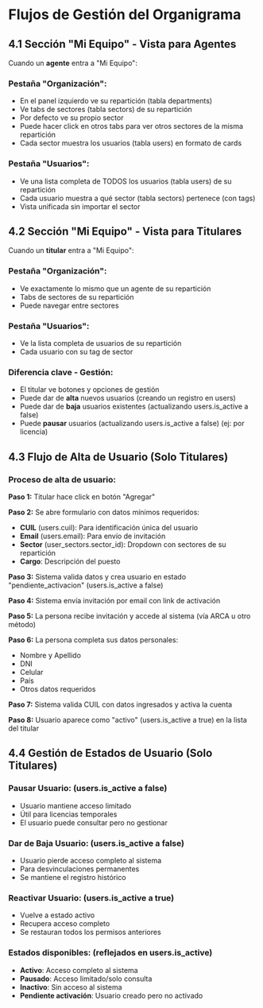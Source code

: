 # Flujos de Gestión del Organigrama

## 4.1 Sección "Mi Equipo" - Vista para Agentes

<!-- [IMAGEN PANTALLA - Vista Agente Mi Equipo] -->

Cuando un **agente** entra a "Mi Equipo":

### Pestaña "Organización":
- En el panel izquierdo ve su repartición (tabla departments)
- Ve tabs de sectores (tabla sectors) de su repartición
- Por defecto ve su propio sector
- Puede hacer click en otros tabs para ver otros sectores de la misma repartición
- Cada sector muestra los usuarios (tabla users) en formato de cards

### Pestaña "Usuarios":
- Ve una lista completa de TODOS los usuarios (tabla users) de su repartición
- Cada usuario muestra a qué sector (tabla sectors) pertenece (con tags)
- Vista unificada sin importar el sector

## 4.2 Sección "Mi Equipo" - Vista para Titulares

Cuando un **titular** entra a "Mi Equipo":

### Pestaña "Organización":
- Ve exactamente lo mismo que un agente de su repartición
- Tabs de sectores de su repartición
- Puede navegar entre sectores

### Pestaña "Usuarios":
- Ve la lista completa de usuarios de su repartición
- Cada usuario con su tag de sector

### Diferencia clave - Gestión:
- El titular ve botones y opciones de gestión
- Puede dar de **alta** nuevos usuarios (creando un registro en users)
- Puede dar de **baja** usuarios existentes (actualizando users.is_active a false)
- Puede **pausar** usuarios (actualizando users.is_active a false) (ej: por licencia)

## 4.3 Flujo de Alta de Usuario (Solo Titulares)

<!-- [IMAGEN FLUJO - Proceso Alta Usuario] -->

### Proceso de alta de usuario:

**Paso 1:** Titular hace click en botón "Agregar"

**Paso 2:** Se abre formulario con datos mínimos requeridos:
- **CUIL** (users.cuil): Para identificación única del usuario
- **Email** (users.email): Para envío de invitación
- **Sector** (user_sectors.sector_id): Dropdown con sectores de su repartición
- **Cargo**: Descripción del puesto

**Paso 3:** Sistema valida datos y crea usuario en estado "pendiente_activacion" (users.is_active a false)

**Paso 4:** Sistema envía invitación por email con link de activación

**Paso 5:** La persona recibe invitación y accede al sistema (vía ARCA u otro método)

**Paso 6:** La persona completa sus datos personales:
- Nombre y Apellido
- DNI
- Celular
- País
- Otros datos requeridos

**Paso 7:** Sistema valida CUIL con datos ingresados y activa la cuenta

**Paso 8:** Usuario aparece como "activo" (users.is_active a true) en la lista del titular

## 4.4 Gestión de Estados de Usuario (Solo Titulares)

### Pausar Usuario: (users.is_active a false)
- Usuario mantiene acceso limitado
- Útil para licencias temporales
- El usuario puede consultar pero no gestionar

### Dar de Baja Usuario: (users.is_active a false)
- Usuario pierde acceso completo al sistema
- Para desvinculaciones permanentes
- Se mantiene el registro histórico

### Reactivar Usuario: (users.is_active a true)
- Vuelve a estado activo
- Recupera acceso completo
- Se restauran todos los permisos anteriores

### Estados disponibles: (reflejados en users.is_active)
- **Activo**: Acceso completo al sistema
- **Pausado**: Acceso limitado/solo consulta
- **Inactivo**: Sin acceso al sistema
- **Pendiente activación**: Usuario creado pero no activado